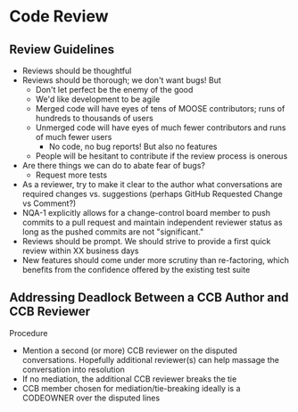 # Code Review

## Review Guidelines

- Reviews should be thoughtful
- Reviews should be thorough; we don't want bugs! But
  - Don't let perfect be the enemy of the good
  - We'd like development to be agile
  - Merged code will have eyes of tens of MOOSE contributors; runs of hundreds
    to thousands of users
  - Unmerged code will have eyes of much fewer contributors and runs of much
    fewer users
    - No code, no bug reports! But also no features
  - People will be hesitant to contribute if the review process is onerous
- Are there things we can do to abate fear of bugs?
  - Request more tests
- As a reviewer, try to make it clear to the author what conversations are
  required changes vs. suggestions (perhaps GitHub Requested Change vs Comment?)
- NQA-1 explicitly allows for a change-control board member to push commits to a
  pull request and maintain independent reviewer status as long as the pushed
  commits are not "significant."
- Reviews should be prompt. We should strive to provide a first quick review within XX business days
- New features should come under more scrutiny than re-factoring, which benefits from the confidence offered by the existing test suite

## Addressing Deadlock Between a CCB Author and CCB Reviewer

Procedure

- Mention a second (or more) CCB reviewer on the disputed conversations. Hopefully
  additional reviewer(s) can help massage the conversation into resolution
- If no mediation, the additional CCB reviewer breaks the tie
- CCB member chosen for mediation/tie-breaking ideally is a CODEOWNER over the
  disputed lines

